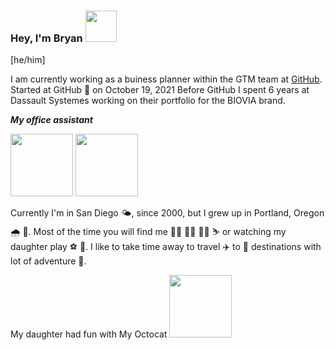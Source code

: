 ### Hey, I'm Bryan <img src="https://octocat-generator-assets.githubusercontent.com/my-octocat-1635217906004.png" width="50" >

[he/him]

I am currently working as a buiness planner within the GTM team at [GitHub](https://pages.github.com/).  Started at GitHub 🥳 on October 19, 2021 Before GitHub I spent 6 years at Dassault Systemes working on their portfolio for the BIOVIA brand.

_**My office assistant**_

<img src="https://user-images.githubusercontent.com/90742319/139113414-c9ad6279-17a7-4427-8447-e6c8a9be4a2e.jpeg" width="100"> <img src="https://user-images.githubusercontent.com/90742319/139113429-db6cd235-8836-4035-aea3-ffbbc20bf55d.jpeg" width="100">


Currently I'm in San Diego 🌤️, since 2000, but I grew up in Portland, Oregon 🌧️ 🌲.  Most of the time you will find me 🏃‍♂️ 🚴‍♂️ 🏋️‍♂️ ⛷️ or watching my daughter play ⚽ 🏐.  I like to take time away to travel ✈️ to 🌴 destinations with lot of adventure 🥾.

My daughter had fun with My Octocat <img src="https://octocat-generator-assets.githubusercontent.com/my-octocat-1635217766588.png" width="100" >

